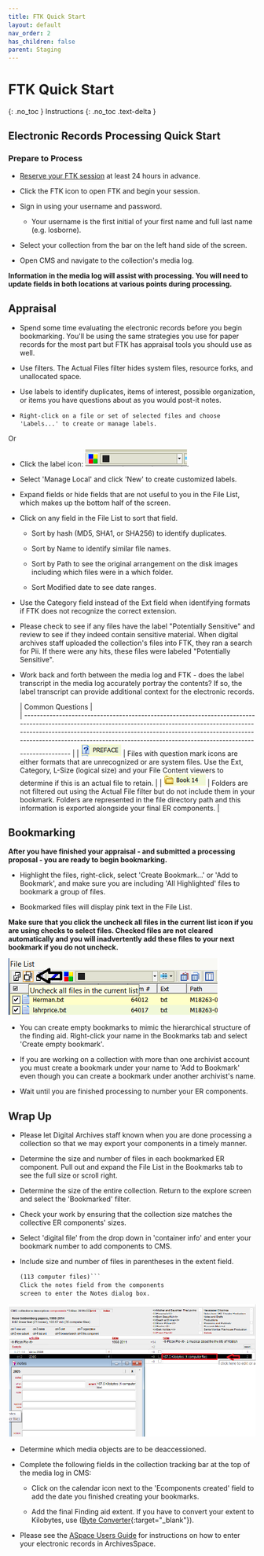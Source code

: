 ```yaml
---
title: FTK Quick Start
layout: default
nav_order: 2
has_children: false
parent: Staging
---
```


# FTK Quick Start
{: .no_toc }
Instructions
{: .no_toc .text-delta }
## Electronic Records Processing Quick Start

### Prepare to Process

* [Reserve your FTK session](../using/using-lab-equipment#reserving-a-workstation-session) at least 24 hours in advance.

* Click the FTK icon to open FTK and begin your session. 

* Sign in using your username and password.
    * Your username is the first initial of your first name and
full last name (e.g. losborne). 

* Select your collection from the bar on the left hand side of the screen. 

* Open CMS and navigate
to the collection's media log.  

**Information in the media log will assist with processing. You will need to update fields in both locations at various points during processing.**

## Appraisal

* Spend some time evaluating the electronic records before you begin bookmarking. You'll be using the same strategies you use for paper records for the most part but FTK has appraisal tools you should use as well.

-   Use filters. The Actual Files filter hides
    system files, resource forks, and unallocated space.

-   Use labels to identify duplicates, items of interest, possible
    organization, or items you have questions about as you would post-it notes. 
*     Right-click on a file or set of selected files and choose 'Labels...' to create or manage labels.  

Or  
* Click the label icon:
    ![](ftkcs/media/image4.png). 
    
* Select 'Manage Local' and click 'New' to create customized labels.

-   Expand fields or hide fields that are not useful to you in the File List, which makes up the bottom half of the screen.

-   Click on any field in the File List to sort that field.

    -   Sort by hash (MD5, SHA1, or SHA256) to identify duplicates.

    -   Sort by Name to identify similar file names.

    -   Sort by Path to see the original arrangement on the disk images
        including which files were in a which folder.

    -   Sort Modified date to see date ranges.

-    Use the Category field instead of the Ext field when identifying formats if FTK does not recognize the correct extension.

-    Please check to see if
    any files have the label "Potentially Sensitive" and review to see if they indeed contain
    sensitive material. When digital archives staff uploaded the collection's files into
    FTK, they ran a search for Pii. If there were any hits, these
    files were labeled "Potentially Sensitive".

- Work back and forth between the media log and FTK - does the label
transcript in the media log accurately portray the contents? If so, the
label transcript can provide additional context for the electronic
records.

  | Common Questions |                                                                   
| ----------------------------------------------------------------------------------------------------------------------------------------------------------------------------------------------------------------------------------------------------------------------------------------------------------------------- |
|  ![](ftkcs/media/image1.png) |               Files with question mark icons are either formats that are unrecognized or are system files. Use the Ext, Category, L-Size (logical size) and your File Content viewers to determine if this is an actual file to retain. |
|  ![](ftkcs/media/image3.png) |   Folders are not filtered out using the Actual File filter but do not include them in your bookmark. Folders are represented in the file directory path and this information is exported alongside your final ER components. |

## Bookmarking

**After you have finished your appraisal - and submitted a processing
proposal - you are ready to begin bookmarking.** 

-   Highlight the files, right-click, select 'Create Bookmark...' or
    'Add to Bookmark', and make sure you are including 'All
    Highlighted' files to bookmark a group of files.

-   Bookmarked files will display pink text in the File List.

**Make sure that you click the
    uncheck all files in the current list icon if you are using checks to select files. Checked files are not cleared automatically and you
    will inadvertently add these files to your next bookmark if you do
    not uncheck.** 

![](ftkcs/media/image2.png)

-   You can create empty bookmarks to mimic the hierarchical structure of the finding aid. Right-click your name in the Bookmarks tab and select 'Create empty bookmark'.

-   If you are working on a collection with more than one archivist
    account you must create a bookmark under your name to 'Add to
    Bookmark' even though you can create a bookmark under another
    archivist's name.

-   Wait until
    you are finished processing to number your ER components.

## Wrap Up

* Please let Digital Archives staff known when you are done processing a
collection so that we may export your components in a timely manner.

-   Determine the size and number of files in each bookmarked ER
    component. Pull out and expand the File List in the
    Bookmarks tab to see the full size or 
    scroll right.

-   Determine the size of the entire collection. Return to the explore
     screen and select the 'Bookmarked' filter.

-   Check your work by ensuring that the collection size matches
    the collective ER components' sizes.

<!-- CMS components or Aspace only? -->
-   Select 'digital file' from the drop
    down in 'container info' and enter your bookmark number to add components to CMS.

-   Include
    size and number of files in parentheses in the extent field.  
    ```294.2 Kilobytes
    (113 computer files)```  
    Click the notes field from the components
    screen to enter the Notes dialog box.

![](ftkcs/media/image5.png)

-   Determine which media objects are to be deaccessioned.

-   Complete the following fields in the collection
    tracking bar at the top of the media log in CMS:

    -   Click on the calendar icon next to the 'Ecomponents created'
        field to add the date you finished creating your bookmarks.

    -   Add the final Finding aid extent. If you have to convert your
        extent to Kilobytes, use 
        ([Byte Converter](http://www.whatsabyte.com/P1/byteconverter.htm){:target="_blank"}).
*  Please see the [ASpace Users
Guide](https://docs.google.com/document/d/1sAAiJjDArvicy6y5vr61zZ-F_bQPmkoUkQrXnbep6gw/edit?usp=sharing{:target="_blank"}) for instructions on how to enter your electronic records in
ArchivesSpace.